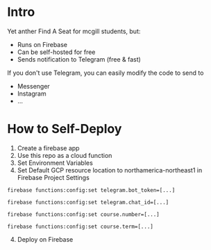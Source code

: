 # Intro

Yet anther Find A Seat for mcgill students, but:

- Runs on Firebase
- Can be self-hosted for free
- Sends notification to Telegram (free & fast)

If you don't use Telegram, you can easily modify the code to send to

- Messenger
- Instagram
- ...

# How to Self-Deploy

1. Create a firebase app
2. Use this repo as a cloud function
3. Set Environment Variables
4. Set Default GCP resource location to northamerica-northeast1 in Firebase Project Settings

```
firebase functions:config:set telegram.bot_token=[...]
```

```
firebase functions:config:set telegram.chat_id=[...]
```

```
firebase functions:config:set course.number=[...]
```

```
firebase functions:config:set course.term=[...]
```

4. Deploy on Firebase
